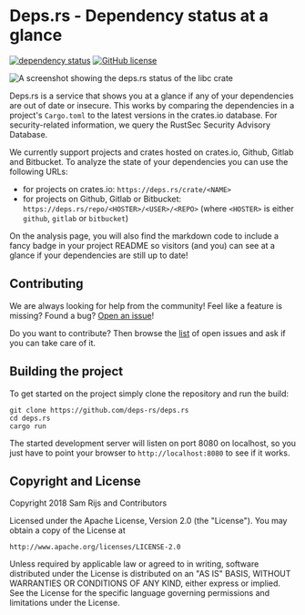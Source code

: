 # Deps.rs - Dependency status at a glance

[![dependency status](https://deps.rs/repo/github/deps-rs/deps.rs/status.svg)](https://deps.rs/repo/github/deps-rs/deps.rs)
[![GitHub license](https://img.shields.io/github/license/deps-rs/deps.rs.svg)](https://github.com/deps-rs/deps.rs/blob/master/LICENSE)

![A screenshot showing the deps.rs status of the libc crate](resources/banner.png)

Deps.rs is a service that shows you at a glance if any of your dependencies are out of date or insecure.
This works by comparing the dependencies in a project's `Cargo.toml` to the latest versions in the crates.io database.
For security-related information, we query the RustSec Security Advisory Database.

We currently support projects and crates hosted on crates.io, Github, Gitlab and Bitbucket.
To analyze the state of your dependencies you can use the following URLs:

- for projects on crates.io: `https://deps.rs/crate/<NAME>`
- for projects on Github, Gitlab or Bitbucket: `https://deps.rs/repo/<HOSTER>/<USER>/<REPO>` (where `<HOSTER>` is either `github`, `gitlab` or `bitbucket`)

On the analysis page, you will also find the markdown code to include a fancy badge in your project README so visitors (and you) can see at a glance if your dependencies are still up to date!

## Contributing

We are always looking for help from the community! Feel like a feature is missing? Found a bug? [Open an issue](https://github.com/deps-rs/deps.rs/issues/new)!

Do you want to contribute? Then browse the [list](https://github.com/deps-rs/deps.rs/issues) of open issues and ask if you can take care of it.

## Building the project

To get started on the project simply clone the repository and run the build:

```
git clone https://github.com/deps-rs/deps.rs
cd deps.rs
cargo run
```

The started development server will listen on port 8080 on localhost, so you just have to point your browser to `http://localhost:8080` to see if it works.

## Copyright and License

Copyright 2018 Sam Rijs and Contributors

Licensed under the Apache License, Version 2.0 (the "License").
You may obtain a copy of the License at

    http://www.apache.org/licenses/LICENSE-2.0

Unless required by applicable law or agreed to in writing, software
distributed under the License is distributed on an "AS IS" BASIS,
WITHOUT WARRANTIES OR CONDITIONS OF ANY KIND, either express or implied.
See the License for the specific language governing permissions and
limitations under the License.
